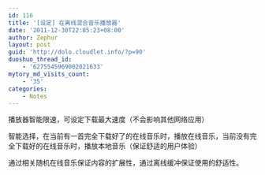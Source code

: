 ```yaml
---
id: 116
title: '[设定] 在离线混合音乐播放器'
date: '2011-12-30T22:05:23+08:00'
author: Zephur
layout: post
guid: 'http://dolo.cloudlet.info/?p=90'
duoshuo_thread_id:
    - '6275545969002021633'
mytory_md_visits_count:
    - '35'
categories:
    - Notes
---
```


播放器智能限速，可设定下载最大速度（不会影响其他网络应用）

智能选择，在当前有一首完全下载好了的在线音乐时，播放在线音乐，当前没有完全下载好的在线音乐时，播放本地音乐（保证舒适的用户体验）

通过相关随机在线音乐保证内容的扩展性，通过离线缓冲保证使用的舒适性。